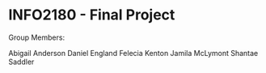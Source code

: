 # INFO2180 - Final Project

Group Members:

Abigail Anderson
Daniel England
Felecia Kenton
Jamila McLymont
Shantae Saddler
